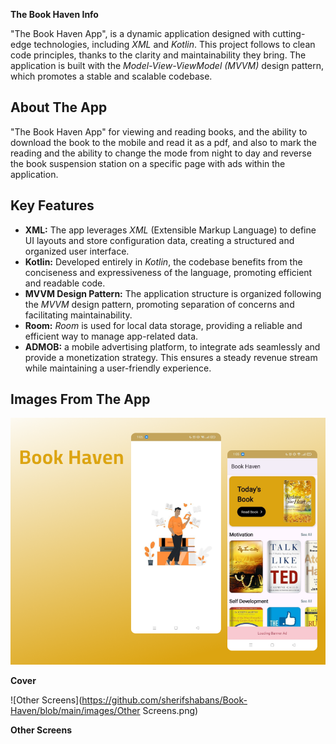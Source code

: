 **The Book Haven Info**

"The Book Haven App",  is a dynamic application designed with cutting-edge technologies, including *XML* and *Kotlin*. This project follows to clean code principles, thanks to the clarity and maintainability they bring. The application is built with the *Model-View-ViewModel (MVVM)* design pattern, which promotes a stable and scalable codebase.

## About The App
"The Book Haven App"  for viewing and reading books, and the ability to download the book to the mobile and read it as a pdf, and also to mark the reading and the ability to change the mode from night to day and reverse the book suspension station on a specific page with ads within the application.
## Key Features

- **XML:** The app leverages *XML* (Extensible Markup Language) to define UI layouts and store configuration data, creating a structured and organized user interface.
- **Kotlin:** Developed entirely in *Kotlin*, the codebase benefits from the conciseness and expressiveness of the language, promoting efficient and readable code.
- **MVVM Design Pattern:** The application structure is organized following the *MVVM* design pattern, promoting separation of concerns and facilitating maintainability.
- **Room:** *Room* is used for local data storage, providing a reliable and efficient way to manage app-related data.
- **ADMOB:**  a mobile advertising platform, to integrate ads seamlessly and provide a monetization strategy. This ensures a steady revenue stream while maintaining a user-friendly experience.



## Images From The App

![cover](https://github.com/sherifshabans/Book-Haven/blob/main/images/Cover.png)

**Cover**

![Other Screens](https://github.com/sherifshabans/Book-Haven/blob/main/images/Other Screens.png)

**Other Screens**



